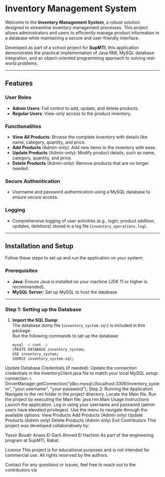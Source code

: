 # Inventory Management System

Welcome to the **Inventory Management System**, a robust solution designed to streamline inventory management processes. This project allows administrators and users to efficiently manage product information in a database while maintaining a secure and user-friendly interface.

Developed as part of a school project for **SupMTI**, this application demonstrates the practical implementation of Java RMI, MySQL database integration, and an object-oriented programming approach to solving real-world problems.

---

## Features

### User Roles
- **Admin Users**: Full control to add, update, and delete products.
- **Regular Users**: View-only access to the product inventory.

### Functionalities
- **View All Products**: Browse the complete inventory with details like name, category, quantity, and price.
- **Add Products** (Admin-only): Add new items to the inventory with ease.
- **Update Products** (Admin-only): Modify product details, such as name, category, quantity, and price.
- **Delete Products** (Admin-only): Remove products that are no longer needed.

### Secure Authentication
- Username and password authentication using a MySQL database to ensure secure access.

### Logging
- Comprehensive logging of user activities (e.g., login, product addition, updates, deletions) stored in a log file (`inventory_operations.log`).

---

## Installation and Setup

Follow these steps to set up and run the application on your system:

### Prerequisites
- **Java**: Ensure Java is installed on your machine (JDK 11 or higher is recommended).
- **MySQL Server**: Set up MySQL to host the database.

---

### Step 1: Setting up the Database

1. **Import the SQL Dump**:  
   The database dump file (`inventory_system.sql`) is included in this package.  
   Run the following commands to set up the database:
   ```bash
   mysql -u root -p
   CREATE DATABASE inventory_system;
   USE inventory_system;
   SOURCE inventory_system.sql;
Update Database Credentials (if needed):
Update the connection credentials in the InventoryClient.java file to match your local MySQL setup:
connection = DriverManager.getConnection("jdbc:mysql://localhost:3306/inventory_system", "your-username", "your-password");
Step 2: Running the Application
Navigate to the rmi folder in the project directory.
Locate the Main file.
Run the project by executing the Main file:
java rmi.Main
Usage Instructions
Launch the application.
Log in using your username and password (admin users have elevated privileges).
Use the menu to navigate through the available options:
View Products
Add Products (Admin only)
Update Products (Admin only)
Delete Products (Admin only)
Exit
Contributors
This project was developed collaboratively by:

Yassir Boudir
Anass El Garti
Ahmed El Hachimi
As part of the engineering program at SupMTI, Rabat.

License
This project is for educational purposes and is not intended for commercial use. All rights reserved by the authors.

Contact
For any questions or issues, feel free to reach out to the contributors via






